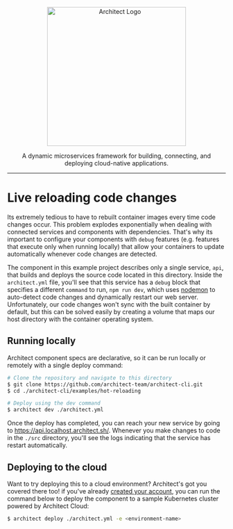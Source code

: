 <p align="center">
  <a href="//architect.io" target="blank"><img src="https://docs.architect.io/img/logo.svg" width="320" alt="Architect Logo" /></a>
</p>

<p align="center">
  A dynamic microservices framework for building, connecting, and deploying cloud-native applications.
</p>

---

# Live reloading code changes

Its extremely tedious to have to rebuilt container images every time code changes occur. This problem explodes exponentially when dealing with connected services and components with dependencies. That's why its important to configure your components with `debug` features (e.g. features that execute only when running locally) that allow your containers to update automatically whenever code changes are detected.

The component in this example project describes only a single service, `api`, that builds and deploys the source code located in this directory. Inside the `architect.yml` file, you'll see that this service has a `debug` block that specifies a different `command` to run, `npm run dev`, which uses [nodemon](https://nodemon.io/) to auto-detect code changes and dynamically restart our web server. Unfortunately, our code changes won't sync with the built container by default, but this can be solved easily by creating a volume that maps our host directory with the container operating system.

## Running locally

Architect component specs are declarative, so it can be run locally or remotely with a single deploy command:

```sh
# Clone the repository and navigate to this directory
$ git clone https://github.com/architect-team/architect-cli.git
$ cd ./architect-cli/examples/hot-reloading

# Deploy using the dev command
$ architect dev ./architect.yml
```

Once the deploy has completed, you can reach your new service by going to https://api.localhost.architect.sh/. Whenever you make changes to code in the `./src` directory, you'll see the logs indicating that the service has restart automatically.

## Deploying to the cloud

Want to try deploying this to a cloud environment? Architect's got you covered there too! if you've already [created your account](https://cloud.architect.io/signup), you can run the command below to deploy the component to a sample Kubernetes cluster powered by Architect Cloud:

```sh
$ architect deploy ./architect.yml -e <environment-name>
```
